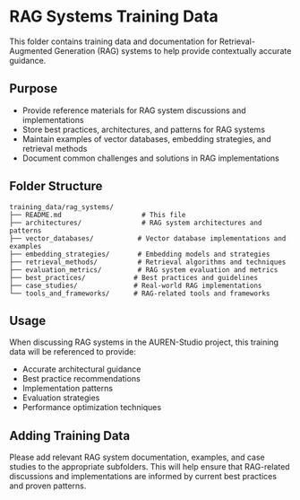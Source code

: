 # RAG Systems Training Data

This folder contains training data and documentation for Retrieval-Augmented Generation (RAG) systems to help provide contextually accurate guidance.

## Purpose
- Provide reference materials for RAG system discussions and implementations
- Store best practices, architectures, and patterns for RAG systems
- Maintain examples of vector databases, embedding strategies, and retrieval methods
- Document common challenges and solutions in RAG implementations

## Folder Structure
```
training_data/rag_systems/
├── README.md                    # This file
├── architectures/               # RAG system architectures and patterns
├── vector_databases/           # Vector database implementations and examples
├── embedding_strategies/       # Embedding models and strategies
├── retrieval_methods/          # Retrieval algorithms and techniques
├── evaluation_metrics/         # RAG system evaluation and metrics
├── best_practices/            # Best practices and guidelines
├── case_studies/              # Real-world RAG implementations
└── tools_and_frameworks/      # RAG-related tools and frameworks
```

## Usage
When discussing RAG systems in the AUREN-Studio project, this training data will be referenced to provide:
- Accurate architectural guidance
- Best practice recommendations
- Implementation patterns
- Evaluation strategies
- Performance optimization techniques

## Adding Training Data
Please add relevant RAG system documentation, examples, and case studies to the appropriate subfolders. This will help ensure that RAG-related discussions and implementations are informed by current best practices and proven patterns. 